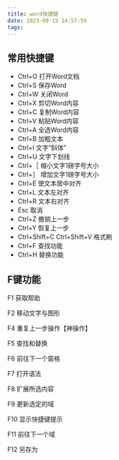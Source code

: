 ```yaml
---
title: word快捷键
date: 2023-09-15 14:57:59
tags:
---
```


##  常用快捷键

- Ctrl+O 打开Word文档
- Ctrl+S 保存Word
- Ctrl+W 关闭Word
- Ctrl+X 剪切Word内容
- Ctrl+C 复制Word内容
- Ctrl+V 粘贴Word内容
- Ctrl+A 全选Word内容
- Ctrl+B 加粗文本
- Ctrl+I 文字“斜体”
- Ctrl+U 文字下划线
- Ctrl+［ 缩小文字1磅字号大小
- Ctrl+］ 增加文字1磅字号大小
- Ctrl+E 使文本居中对齐
- Ctrl+L 文本左对齐
- Ctrl+R 文本右对齐
- Esc 取消
- Ctrl+Z 撤销上一步
- Ctrl+Y 恢复上一步
- Ctrl+Shift+C   Ctrl+Shift+V 格式刷
- Ctrl+F 查找功能
- Ctrl+H 替换功能

## F键功能

F1 获取帮助		

F2 移动文字与图形

F4 重复上一步操作【神操作】		

F5 查找和替换

F6 前往下一个窗格			

F7 打开语法

F8 扩展所选内容

F9 更新选定的域

F10 显示快捷键提示

F11 前往下一个域

F12 另存为